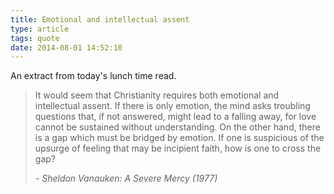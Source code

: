 ```yaml
---
title: Emotional and intellectual assent
type: article
tags: quote
date: 2014-08-01 14:52:10
---
```

<p>An extract from today's lunch time read.</p><blockquote> <p> It would seem that Christianity requires both emotional and intellectual assent. If there is only emotion, the mind asks troubling questions that, if not answered, might lead to a falling away, for love cannot be sustained without understanding. On the other hand, there is a gap which must be bridged by emotion. If one is suspicious of the upsurge of feeling that may be incipient faith, how is one to cross the gap?</p> <cite>- Sheldon Vanauken: A Severe Mercy (1977)</cite></blockquote>
